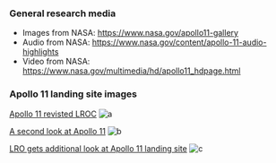 
### General research media
- Images from NASA: https://www.nasa.gov/apollo11-gallery
- Audio from NASA: https://www.nasa.gov/content/apollo-11-audio-highlights
- Video from NASA: https://www.nasa.gov/multimedia/hd/apollo11_hdpage.html

### Apollo 11 landing site images

[Apollo 11 revisted LROC]("http://www.nasa.gov/mission_pages/LRO/news/apollo-11.html")
![a]("http://www.nasa.gov/sites/default/files/images/628457main1_Apollo_11-670.jpg")

[A second look at Apollo 11]("https://www.nasa.gov/mission_pages/LRO/multimedia/lroimages/lroc_20090929_apollo11.html#.VT5cf61Viko")
![b]("https://www.nasa.gov/sites/default/files/images/390490main_apollo11_20090929_540.jpg")

[LRO gets additional look at Apollo 11 landing site]("https://www.nasa.gov/mission_pages/LRO/multimedia/lroimages/lroc_200911109_apollo11.html#.VT5cdK1Viko")
![c]("https://www.nasa.gov/sites/default/files/images/400201main1_lroc_apollo11_20091109_540.jpg")

